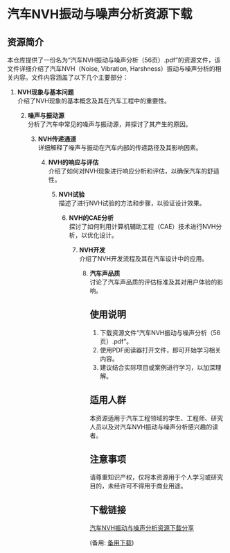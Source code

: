 # 汽车NVH振动与噪声分析资源下载

## 资源简介

本仓库提供了一份名为“汽车NVH振动与噪声分析（56页）.pdf”的资源文件，该文件详细介绍了汽车NVH（Noise, Vibration, Harshness）振动与噪声分析的相关内容。文件内容涵盖了以下几个主要部分：

1. **NVH现象与基本问题**  
   介绍了NVH现象的基本概念及其在汽车工程中的重要性。

   2. **噪声与振动源**  
      分析了汽车中常见的噪声与振动源，并探讨了其产生的原因。

      3. **NVH传递通道**  
         详细解释了噪声与振动在汽车内部的传递路径及其影响因素。

         4. **NVH的响应与评估**  
            介绍了如何对NVH现象进行响应分析和评估，以确保汽车的舒适性。

            5. **NVH试验**  
               描述了进行NVH试验的方法和步骤，以验证设计效果。

               6. **NVH的CAE分析**  
                  探讨了如何利用计算机辅助工程（CAE）技术进行NVH分析，以优化设计。

                  7. **NVH开发**  
                     介绍了NVH开发流程及其在汽车设计中的应用。

                     8. **汽车声品质**  
                        讨论了汽车声品质的评估标准及其对用户体验的影响。

                        ## 使用说明

                        1. 下载资源文件“汽车NVH振动与噪声分析（56页）.pdf”。
                        2. 使用PDF阅读器打开文件，即可开始学习相关内容。
                        3. 建议结合实际项目或案例进行学习，以加深理解。

                        ## 适用人群

                        本资源适用于汽车工程领域的学生、工程师、研究人员以及对汽车NVH振动与噪声分析感兴趣的读者。

                        ## 注意事项

                        请尊重知识产权，仅将本资源用于个人学习或研究目的，未经许可不得用于商业用途。

                        ## 下载链接
                        [汽车NVH振动与噪声分析资源下载分享](https://pan.quark.cn/s/32bba683b889) 

                        (备用: [备用下载](https://pan.baidu.com/s/1iIdUYlCsXnZrx5bRyoMLPA?pwd=1234))
